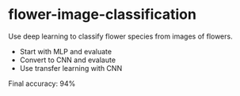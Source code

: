 # flower-image-classification
Use deep learning to classify flower species from images of flowers.

* Start with MLP and evaluate
* Convert to CNN and evalaute
* Use transfer learning with CNN

Final accuracy: 94%
